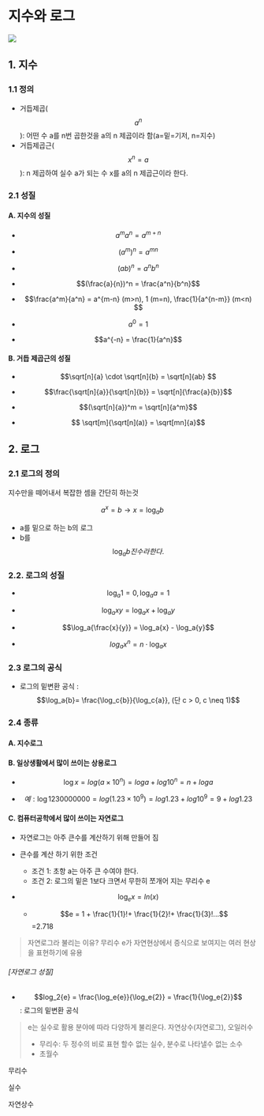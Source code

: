 # 지수와 로그

![](http://i.imgur.com/TG4PFRx.png)

## 1. 지수 

### 1.1 정의

- 거듭제곱($$a^n$$): 어떤 수 a를 n번 곱한것을 a의 n 제곱이라 함(a=밑=기저, n=지수)
- 거듭제곱근($$x^n = a$$): n 제곱하여 실수 a가 되는 수 x를 a의 n 제곱근이라 한다. 

### 2.1 성질 


#### A. 지수의 성질
- $$a^ma^n = a^{m+n}$$

- $$(a^m)^n = a^{mn}$$

- $$(ab)^n = a^n b^n$$

- $$(\frac{a}{n})^n = \frac{a^n}{b^n}$$

- $$\frac{a^m}{a^n} = a^{m-n} (m>n), 1 (m=n), \frac{1}{a^{n-m}} (m<n) $$  

- $$a^0 = 1$$

- $$a^{-n} = \frac{1}{a^n}$$


#### B. 거듭 제곱근의 성질

- $$\sqrt[n]{a} \cdot \sqrt[n]{b} = \sqrt[n]{ab} $$

- $$\frac{\sqrt[n]{a}}{\sqrt[n]{b}} = \sqrt[n]{\frac{a}{b}}$$

- $$(\sqrt[n]{a})^m = \sqrt[n]{a^m}$$

- $$ \sqrt[m]{\sqrt[n](a)} = \sqrt[mn]{a}$$




## 2. 로그 

### 2.1 로그의 정의 

지수만을 떼어내서 복잡한 셈을 간단히 하는것 

$$a^x = b \rightarrow x = \log_a b$$
- a를 밑으로 하는 b의 로그 
- b를 $$\log_a{b}진수라 한다.  $$



### 2.2. 로그의 성질

- $$\log_a{1}=0, \log_a{a}=1$$

- $$\log_a{xy} = \log_a{x} + \log_a{y}$$

- $$\log_a{\frac{x}{y}} = \log_a{x} - \log_a{y}$$

- $$log_a{x^n} = n \cdot \log_a{x}$$


### 2.3 로그의 공식

- 로그의 밑변환 공식 : $$\log_a{b}= \frac{\log_c{b}}{\log_c{a}}, (단 c > 0, c \neq 1)$$





### 2.4 종류 

#### A. 지수로그 

#### B. 일상생활에서 많이 쓰이는 상용로그 

- $$\log x = log (a \times 10^n) = log a + log 10^n = n + log a $$

- $$ 예: \log 1230000000 = log (1.23 \times 10^9) = log 1.23 + log 10^9 = 9 + log 1.23 $$


#### C. 컴퓨터공학에서 많이 쓰이는 자연로그 
- 자연로그는 아주 큰수를 계산하기 위해 만들어 짐 
- 큰수를 계산 하기 위한 조건 
    - 조건 1: 초항 a는 아주 큰 수여야 한다. 
    - 조건 2: 로그의 밑은 1보다 크면서 무한히 쪼개어 지는 무리수 e 


- $$\log_e{x} = ln(x)$$
    - $$e = 1 + \frac{1}{1}!+ \frac{1}{2}!+ \frac{1}{3}!...$$=2.718

> 자연로그라 불리는 이유? 무리수 e가 자연현상에서 증식으로 보여지는 여러 현상을 표현하기에 유용

###### [자연로그 성질]
- $$log_2{e} = \frac{\log_e{e}}{\log_e{2}} = \frac{1}{\log_e{2}}$$ : 로그의 밑변환 공식 



> e는 실수로 활용 분야에 따라 다양하게 불리운다. 자연상수(자연로그), 오일러수
> - 무리수: 두 정수의 비로 표현 할수 없는 실수, 분수로 나타낼수 없는 소수
> - 초월수

무리수 

실수 

자연상수 







